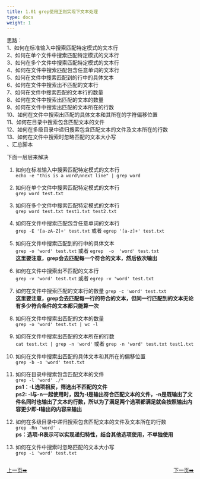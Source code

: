 ```yaml
---
title: 1.01 grep使用正则实现下文本处理     
type: docs
weight: 1
---
```


思路：  
1、如何在标准输入中搜索匹配特定模式的文本行   
2、如何在单个文件中搜索匹配特定模式的文本行   
3、如何在多个文件中搜索匹配特定模式的文本行   
4、如何在文件中搜索匹配包含任意单词的文本行  
5、如何在文件中搜索匹配到的行中的具体文本   
6、如何在文件中搜索出不匹配的文本行   
7、如何在文件中搜索匹配的文本行的数量  
8、如何在文件中搜索出匹配的文本的数量     
9、如何在文件中搜索出匹配的文本所在的行数   
10、如何在文件中搜索出匹配的具体文本和其所在的字符偏移位置  
11、如何在目录中搜索包含匹配文本的文件    
12、如何在多级目录中递归搜索包含匹配文本的文件及文本所在的行数    
13、如何在文件中搜索时忽略匹配的文本大小写    
、汇总脚本      

下面一层层来解决   
1) 如何在标准输入中搜索匹配特定模式的文本行   
`echo -e "this is a word\nnext line" | grep word`   

2) 如何在单个文件中搜索匹配特定模式的文本行   
`grep word test.txt`   

3) 如何在多个文件中搜索匹配特定模式的文本行    
`grep word test.txt test1.txt test2.txt`   

4) 如何在文件中搜索匹配包含任意单词的文本行   
`grep -E '[a-zA-Z]+' test.txt` 或者 `egrep '[a-z]+' test.txt`   

5) 如何在文件中搜索匹配到的行中的具体文本    
`grep -o 'word' test.txt` 或者 `egrep  -o  'word' test.txt`    
**这里要注意，grep会去匹配每一个符合的文本，然后依次输出**   

6) 如何在文件中搜索出不匹配的文本行    
`grep -v 'word' test.txt` 或者 `egrep -v 'word' test.txt`   

7) 如何在文件中搜索匹配的文本行的数量 
`grep -c 'word' test.txt`   
**这里要注意，grep会去匹配每一行的符合的文本，但同一行匹配到的文本无论有多少符合条件的文本都只能算一次**   

8) 如何在文件中搜索出匹配的文本的数量   
`grep -o 'word' test.txt | wc -l`   

9) 如何在文件中搜索出匹配的文本所在的行数   
`cat test.txt | grep -n 'word'` 或者 `grep -n 'word' test.txt test1.txt`   

10) 如何在文件中搜索出匹配的具体文本和其所在的偏移位置   
`grep -b -o 'word' test.txt`   

11) 如何在目录中搜索包含匹配文本的文件    
`grep -l 'word' ./*`   
**ps1：-L选项相反，筛选出不匹配的文件**   
**ps2: -l与-n一起使用时，因为-l是输出符合匹配文本的文件，-n是既输出了文件名同时也输出了文本的行数，所以为了满足两个选项都满足就会按照输出内容更少即-l输出的内容来输出**   

12) 如何在多级目录中递归搜索包含匹配文本的文件及文本所在的行数     
`grep -Rn 'word' .`   
**ps：选项-R表示可以实现递归特性，结合其他选项使用，不单独使用**   

13) 如何在文件中搜索时忽略匹配的文本大小写   
`grep -i 'word' test.txt`   



<div style="display: flex;justify-content: space-between;align-items: center;">
<p><a href="https://books.linuxwt.com/linuxwtsbc/ChapterTwo/">上一页➡️</a></p>
<p><a href="https://books.linuxwt.com/linuxwtsbc/ChapterOne/shell2">下一页➡️</a></p>
</div>